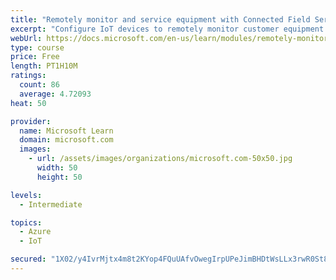 ```yaml
---
title: "Remotely monitor and service equipment with Connected Field Service for Dynamics 365 and Azure IoT"
excerpt: "Configure IoT devices to remotely monitor customer equipment."
webUrl: https://docs.microsoft.com/en-us/learn/modules/remotely-monitor-and-service-customer-equipment/
type: course
price: Free
length: PT1H10M
ratings:
  count: 86
  average: 4.72093
heat: 50

provider:
  name: Microsoft Learn
  domain: microsoft.com
  images:
    - url: /assets/images/organizations/microsoft.com-50x50.jpg
      width: 50
      height: 50

levels:
  - Intermediate

topics:
  - Azure
  - IoT

secured: "1X02/y4IvrMjtx4m8t2KYop4FQuUAfvOwegIrpUPeJimBHDtWsLLx3rwR0St8bWVx31HXYYmGjIfqGIaByYEYrcC7J8UDSfFutUKjEZMGinBWjxYb/B82hhUdqJR2GeOzaGf3WvKolWXfqKTuYZwnv0r4lG8plB+drsItqQu7kI0zL5dHNaW8Ma9eWv0J9nh4e2dHQqnvjwqh9lPgJ15crP3ILhf2Y8/g7B8eGqwJpo5Zg5NV6Mhe+GQs/ouCh/Pas77urpBINXO1BhYM3axt04UV1uL37g9f0YFq63qZ8Y+BKuW4vbzPHimSw/UyhqO51RrNxfB2tVDjv5hxaz4zFwWMRroNLGHziYvx1PIRpxPoWOoKyaeEOcK2mKerkCmIkg9fGLNInPMI+e32F6cw8i3S0sBzl4YIQwuOXNS4aU=;50GIzgNSQ5qPR/cTfO2cHw=="
---
```


